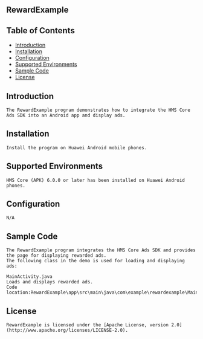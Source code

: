 ## RewardExample


## Table of Contents

 * [Introduction](#introduction)
 * [Installation](#installation)
 * [Configuration ](#configuration)
 * [Supported Environments](#supported-environments)
 * [Sample Code](#sample-code)
 * [License](#license)


## Introduction
    The RewardExample program demonstrates how to integrate the HMS Core Ads SDK into an Android app and display ads.

## Installation
    Install the program on Huawei Android mobile phones.

## Supported Environments
    HMS Core (APK) 6.0.0 or later has been installed on Huawei Android phones.

## Configuration 
    N/A

## Sample Code
    The RewardExample program integrates the HMS Core Ads SDK and provides the page for displaying rewarded ads.
    The following class in the demo is used for loading and displaying ads:
    
    MainActivity.java
    Loads and displays rewarded ads.
    Code location:RewardExample\app\src\main\java\com\example\rewardexample\MainActivity.java

##  License
    RewardExample is licensed under the [Apache License, version 2.0](http://www.apache.org/licenses/LICENSE-2.0).
